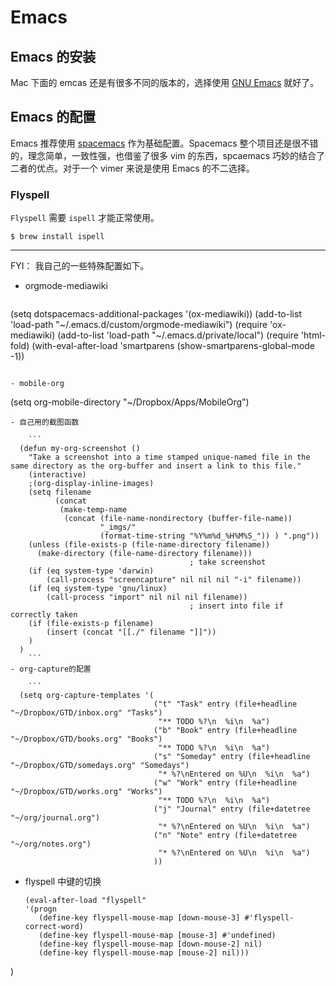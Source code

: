 # Emacs

## Emacs 的安装

Mac 下面的 emcas 还是有很多不同的版本的，选择使用 [GNU Emacs](<http://emacsformacosx.com/>
) 就好了。

## Emacs 的配置

Emacs 推荐使用 [spacemacs](https://github.com/syl20bnr/spacemacs) 作为基础配置。Spacemacs 整个项目还是很不错的，理念简单，一致性强，也借鉴了很多 vim 的东西，spcaemacs 巧妙的结合了二者的优点。对于一个 vimer 来说是使用 Emacs 的不二选择。

### Flyspell

`Flyspell` 需要 `ispell` 才能正常使用。

```
$ brew install ispell
```

---

FYI：
我自己的一些特殊配置如下。

- orgmode-mediawiki 
 
   ```
(setq dotspacemacs-additional-packages '(ox-mediawiki))
  (add-to-list 'load-path "~/.emacs.d/custom/orgmode-mediawiki")
  (require 'ox-mediawiki)
  (add-to-list 'load-path "~/.emacs.d/private/local") 
  (require 'html-fold)
  (with-eval-after-load 'smartparens
    (show-smartparens-global-mode -1))
```

- mobile-org
```
  (setq org-mobile-directory "~/Dropbox/Apps/MobileOrg")
```
- 自己用的截图函数

    ```
  (defun my-org-screenshot ()
    "Take a screenshot into a time stamped unique-named file in the
same directory as the org-buffer and insert a link to this file."
    (interactive)
    ;(org-display-inline-images)
    (setq filename
          (concat
           (make-temp-name
            (concat (file-name-nondirectory (buffer-file-name))
                    "_imgs/"
                    (format-time-string "%Y%m%d_%H%M%S_")) ) ".png"))
    (unless (file-exists-p (file-name-directory filename))
      (make-directory (file-name-directory filename)))
                                        ; take screenshot
    (if (eq system-type 'darwin)
        (call-process "screencapture" nil nil nil "-i" filename))
    (if (eq system-type 'gnu/linux)
        (call-process "import" nil nil nil filename))
                                        ; insert into file if correctly taken
    (if (file-exists-p filename)
        (insert (concat "[[./" filename "]]"))
    )
  )
    ```
- org-capture的配置

    ```
  (setq org-capture-templates '(
                                ("t" "Task" entry (file+headline "~/Dropbox/GTD/inbox.org" "Tasks")
                                 "** TODO %?\n  %i\n  %a")
                                ("b" "Book" entry (file+headline "~/Dropbox/GTD/books.org" "Books")
                                 "** TODO %?\n  %i\n  %a")
                                ("s" "Someday" entry (file+headline "~/Dropbox/GTD/somedays.org" "Somedays")
                                 "* %?\nEntered on %U\n  %i\n  %a")
                                ("w" "Work" entry (file+headline "~/Dropbox/GTD/works.org" "Works")
                                 "** TODO %?\n  %i\n  %a")
                                ("j" "Journal" entry (file+datetree "~/org/journal.org")
                                 "* %?\nEntered on %U\n  %i\n  %a")
                                ("n" "Note" entry (file+datetree "~/org/notes.org")
                                 "* %?\nEntered on %U\n  %i\n  %a")
                                ))
```
- flyspell 中键的切换
    ```  
  (eval-after-load "flyspell"
    '(progn
       (define-key flyspell-mouse-map [down-mouse-3] #'flyspell-correct-word)
       (define-key flyspell-mouse-map [mouse-3] #'undefined)
       (define-key flyspell-mouse-map [down-mouse-2] nil)
       (define-key flyspell-mouse-map [mouse-2] nil))) 
)
```